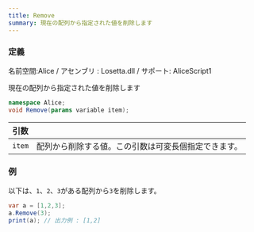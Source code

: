 ```yaml
---
title: Remove
summary: 現在の配列から指定された値を削除します
---
```

### 定義
名前空間:Alice / アセンブリ : Losetta.dll / サポート: AliceScript1

現在の配列から指定された値を削除します

```cs title="AliceScript"
namespace Alice;
void Remove(params variable item);
```

|引数| |
|-|-|
|`item`|配列から削除する値。この引数は可変長個指定できます。|


### 例
以下は、`1`、`2`、`3`がある配列から`3`を削除します。

```cs title="AliceScript"
var a = [1,2,3];
a.Remove(3);
print(a); // 出力例 : [1,2]
```
